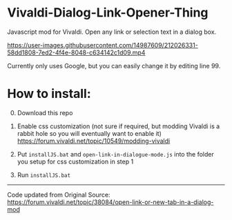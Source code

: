 # Vivaldi-Dialog-Link-Opener-Thing
Javascript mod for Vivaldi. Open any link or selection text in a dialog box.

https://user-images.githubusercontent.com/14987609/212026331-58dd1808-7ed2-4f4e-8048-c634142c1d09.mp4


Currently only uses Google, but you can easily change it by editing line 99.

# How to install: 
0) Download this repo

1) Enable css customization (not sure if required, but modding Vivaldi is a rabbit hole so you will eventually want to enable it)
https://forum.vivaldi.net/topic/10549/modding-vivaldi

2) Put `installJS.bat` and `open-link-in-dialogue-mode.js` into the folder you setup for css customization in step 1

3) Run `installJS.bat`

---

Code updated from Original Source: https://forum.vivaldi.net/topic/38084/open-link-or-new-tab-in-a-dialog-mod


